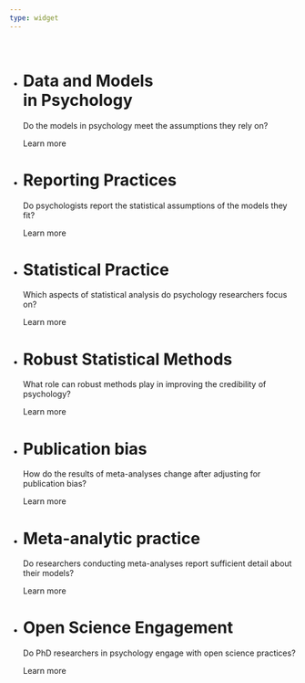 ```yaml
---
type: widget
---
```

<html>
  <head>
    <link rel="stylesheet" type="text/css" href="hex.css">
  </head>
  </br>
  <body>
    <div class="grid">
    <ul id="hexGrid">
      <li class="hex">
        <div class="hexIn">
          <span class="hexLink">
            <div class='img' style='background-image: url(images/hex_shape_of_data.png);'></div>
            <h1 id="demo1"> Data and Models </br> in Psychology </h1>
            <p id="demo2"> Do the models in psychology meet the assumptions they rely on? </p>
            <p id="demo3" onClick ="window.location.href='/project_info/proj_shape_of_data';"> Learn more </p>
          </span>
        </div>
      </li>
      <li class="hex">
        <div class="hexIn">
          <span class="hexLink">
            <div class='img' style='background-image: url(images/hex_nlp.png);'></div>
            <h1 id="demo1">Reporting Practices</h1>
            <p id="demo2"> Do psychologists report the statistical assumptions of the models they fit?</p>
            <p id="demo3" onClick ="window.location.href='/project_info/proj_nlp';"> Learn more </p>
          </span>
        </div>
      </li>
      <li class="hex">
        <div class="hexIn">
          <span class="hexLink">
            <div class='img' style='background-image: url(images/hex_stats_practice.png);'></div>
            <h1 id="demo1">Statistical Practice</h1>
            <p id="demo2">Which aspects of statistical analysis do psychology researchers focus on?</p>
            <p id="demo3" onClick ="window.location.href='/project_info/proj_stats_practice';"> Learn more </p>
          </span>
        </div>
      </li>
      <li class="hex">
        <div class="hexIn">
          <span class="hexLink">
            <div class='img' style='background-image: url(images/hex_robust.png);'></div>
            <h1 id="demo1">Robust Statistical Methods</h1>
            <p id="demo2"> What role can robust methods play in improving the credibility of psychology? </p>
            <p id="demo3" onClick ="window.location.href='/project_info/proj_robust';"> Learn more </p>
          </span>
        </div>
      </li>
      <li class="hex">
        <div class="hexIn">
          <span class="hexLink">
            <div class='img' style='background-image: url(images/hex_pb.png);'></div>
            <h1 id="demo1">Publication bias</h1>
            <p id="demo2">How do the results of meta-analyses change after adjusting for publication bias?</p>
            <p id="demo3" onClick ="window.location.href='/project_info/proj_pb';"> Learn more </p>
          </span>
        </div>
      </li>
      <li class="hex">
        <div class="hexIn">
          <span class="hexLink">
            <div class='img' style='background-image: url(images/hex_ma.png);'></div>
            <h1 id="demo1">Meta-analytic practice</h1>
            <p id="demo2">Do researchers conducting meta-analyses report sufficient detail about their models?</p>
            <p id="demo3" onClick ="window.location.href='/project_info/proj_ma';"> Learn more </p>
          </span>
        </div>
        <li class="hex">
        <div class="hexIn">
          <span class="hexLink">
            <div class='img' style='background-image: url(images/hex_open_science2.png);'></div>
            <h1 id="demo1">Open Science Engagement </h1>
            <p id="demo2"> Do PhD researchers in psychology engage with open science practices?</p>
            <p id="demo3" onClick ="window.location.href='/project_info/proj_open_science';"> Learn more </p>
          </span>
        </div>
      </li>
    </ul>
      </div>
  </body>
  </br>
</html>


